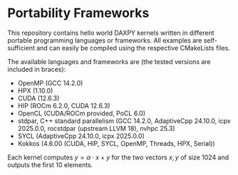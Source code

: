 # Portability Frameworks

This repository contains hello world DAXPY kernels written in different portable programming languages or frameworks.
All examples are self-sufficient and can easily be compiled using the respective CMakeLists files.

The available languages and frameworks are (the tested versions are included in braces):

- OpenMP (GCC 14.2.0)
- HPX (1.10.0)
- CUDA (12.6.3)
- HIP (ROCm 6.2.0, CUDA 12.6.3)
- OpenCL (CUDA/ROCm provided, PoCL 6.0)
- stdpar, C++ standard parallelism (GCC 14.2.0, AdaptiveCpp 24.10.0, icpx 2025.0.0, rocstdpar (upstream LLVM 18), nvhpc 25.3)
- SYCL (AdaptiveCpp 24.10.0, icpx 2025.0.0)
- Kokkos (4.6.00 (CUDA, HIP, SYCL, OpenMP, Threads, HPX, Serial))

Each kernel computes $y = \alpha \cdot x + y$ for the two vectors $x, y$ of size 1024 and outputs the first 10 elements.